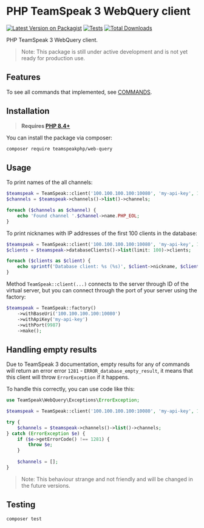 # PHP TeamSpeak 3 WebQuery client

[![Latest Version on Packagist](https://img.shields.io/packagist/v/teamspeakphp/web-query.svg?style=flat-square)](https://packagist.org/packages/teamspeakphp/web-query)
[![Tests](https://img.shields.io/github/actions/workflow/status/teamspeakphp/web-query/run-tests.yml?branch=main&label=tests&style=flat-square)](https://github.com/teamspeakphp/web-query/actions/workflows/run-tests.yml)
[![Total Downloads](https://img.shields.io/packagist/dt/teamspeakphp/web-query.svg?style=flat-square)](https://packagist.org/packages/teamspeakphp/web-query)

PHP TeamSpeak 3 WebQuery client.

> Note: This package is still under active development and is not yet ready for production use.

## Features

To see all commands that implemented, see [COMMANDS](COMMANDS.md).

## Installation

> **Requires [PHP 8.4+](https://php.net/releases/)**

You can install the package via composer:

```bash
composer require teamspeakphp/web-query
```

## Usage

To print names of the all channels:

```php
$teamspeak = TeamSpeak::client('100.100.100.100:10080', 'my-api-key', 1);
$channels = $teamspeak->channels()->list()->channels;

foreach ($channels as $channel) {
    echo 'Found channel '.$channel->name.PHP_EOL;
}
```

To print nicknames with IP addresses of the first 100 clients in the database:

```php
$teamspeak = TeamSpeak::client('100.100.100.100:10080', 'my-api-key', 1);
$clients = $teamspeak->databaseClients()->list(limit: 100)->clients;

foreach ($clients as $client) {
    echo sprintf('Database client: %s (%s)', $client->nickname, $client->lastIpAddress);
}
```

Method `TeamSpeak::client(...)` connects to the server through ID of the virtual server, but you can connect through the port of your server using the factory:

```php
$teamspeak = TeamSpeak::factory()
    ->withBaseUri('100.100.100.100:10080')
    ->withApiKey('my-api-key')
    ->withPort(9987)
    ->make();
```

## Handling empty results

Due to TeamSpeak 3 documentation, empty results for any of commands will return an error error `1281` - `ERROR_database_empty_result`, it means that this client will throw `ErrorException` if it happens.

To handle this correctly, you can use code like this:

```php
use TeamSpeak\WebQuery\Exceptions\ErrorException;

$teamspeak = TeamSpeak::client('100.100.100.100:10080', 'my-api-key', 1);

try {
    $channels = $teamspeak->channels()->list()->channels;
} catch (ErrorException $e) {
    if ($e->getErrorCode() !== 1281) {
        throw $e;
    }
    
    $channels = [];
}
```

> Note: This behaviour strange and not friendly and will be changed in the future versions.

## Testing

```bash
composer test
```
